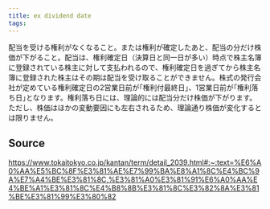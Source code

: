```yaml
---
title: ex dividend date
tags: 
---
```


配当を受ける権利がなくなること。または権利が確定したあと、配当の分だけ株価が下がること。配当は、権利確定日（決算日と同一日が多い）時点で株主名簿に登録されている株主に対して支払われるので、権利確定日を過ぎてから株主名簿に登録された株主はその期は配当を受け取ることができません。株式の発行会社が定めている権利確定日の2営業日前が｢権利付最終日｣、1営業日前が｢権利落ち日｣となります。権利落ち日には、理論的には配当分だけ株価が下がります。ただし、株価はほかの変動要因にも左右されるため、理論通り株価が変化するとは限りません。

## Source
https://www.tokaitokyo.co.jp/kantan/term/detail_2039.html#:~:text=%E6%A0%AA%E5%BC%8F%E3%81%AE%E7%99%BA%E8%A1%8C%E4%BC%9A%E7%A4%BE%E3%81%8C,%E3%81%A0%E3%81%91%E6%A0%AA%E4%BE%A1%E3%81%8C%E4%B8%8B%E3%81%8C%E3%82%8A%E3%81%BE%E3%81%99%E3%80%82
